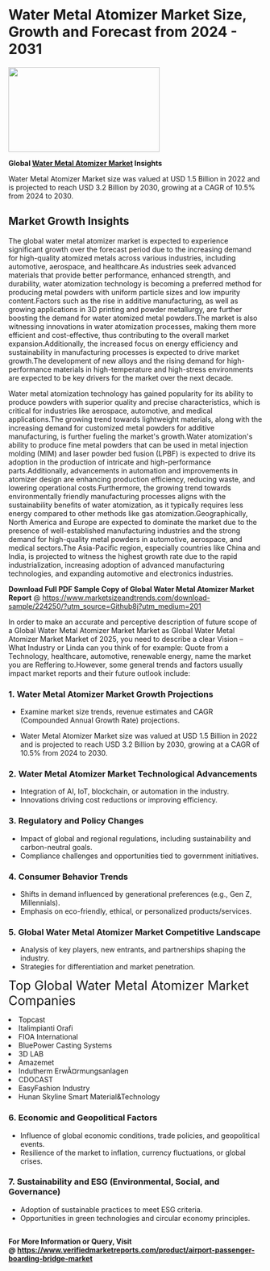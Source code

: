 <H1>Water Metal Atomizer Market Size, Growth and Forecast from 2024 - 2031</H1><img class="aligncenter size-medium wp-image-584254" src="https://thirdeyenews.in/wp-content/uploads/2024/09/Global-Market-Research-300x168.jpeg" alt="" width="300" height="168" /><p><strong>Global&nbsp;<a href="https://www.marketsizeandtrends.com/download-sample/224250/?utm_source=Github8j?utm_medium=201">Water Metal Atomizer Market</a> Insights</strong></p><p>Water Metal Atomizer Market size was valued at USD 1.5 Billion in 2022 and is projected to reach USD 3.2 Billion by 2030, growing at a CAGR of 10.5% from 2024 to 2030.</p><p><h2>Market Growth Insights</h2> <p>The global water metal atomizer market is expected to experience significant growth over the forecast period due to the increasing demand for high-quality atomized metals across various industries, including automotive, aerospace, and healthcare.As industries seek advanced materials that provide better performance, enhanced strength, and durability, water atomization technology is becoming a preferred method for producing metal powders with uniform particle sizes and low impurity content.Factors such as the rise in additive manufacturing, as well as growing applications in 3D printing and powder metallurgy, are further boosting the demand for water atomized metal powders.The market is also witnessing innovations in water atomization processes, making them more efficient and cost-effective, thus contributing to the overall market expansion.Additionally, the increased focus on energy efficiency and sustainability in manufacturing processes is expected to drive market growth.The development of new alloys and the rising demand for high-performance materials in high-temperature and high-stress environments are expected to be key drivers for the market over the next decade.</p> <p>Water metal atomization technology has gained popularity for its ability to produce powders with superior quality and precise characteristics, which is critical for industries like aerospace, automotive, and medical applications.The growing trend towards lightweight materials, along with the increasing demand for customized metal powders for additive manufacturing, is further fueling the market's growth.Water atomization's ability to produce fine metal powders that can be used in metal injection molding (MIM) and laser powder bed fusion (LPBF) is expected to drive its adoption in the production of intricate and high-performance parts.Additionally, advancements in automation and improvements in atomizer design are enhancing production efficiency, reducing waste, and lowering operational costs.Furthermore, the growing trend towards environmentally friendly manufacturing processes aligns with the sustainability benefits of water atomization, as it typically requires less energy compared to other methods like gas atomization.Geographically, North America and Europe are expected to dominate the market due to the presence of well-established manufacturing industries and the strong demand for high-quality metal powders in automotive, aerospace, and medical sectors.The Asia-Pacific region, especially countries like China and India, is projected to witness the highest growth rate due to the rapid industrialization, increasing adoption of advanced manufacturing technologies, and expanding automotive and electronics industries.</p> <p><span class=""><strong>Download Full PDF Sample Copy of Global Water Metal Atomizer Market Report</strong> @ <a href="https://www.marketsizeandtrends.com/download-sample/224250/?utm_source=Github8j?utm_medium=201" target="_blank">https://www.marketsizeandtrends.com/download-sample/224250/?utm_source=Github8j?utm_medium=201</a></span></p><p>In order to make an accurate and perceptive description of future scope of a Global&nbsp;Water Metal Atomizer Market Market as Global&nbsp;Water Metal Atomizer Market Market of 2025, you need to describe a clear Vision &ndash; What Industry or Linda can you think of for example: Quote from a Technology, healthcare, automotive, renewable energy, name the market you are Reffering to.However, some general trends and factors usually impact market reports and their future outlook include:</p><h3>1.&nbsp;<strong>Water Metal Atomizer Market Growth Projections</strong></h3><ul><li>Examine market size trends, revenue estimates and CAGR (Compounded Annual Growth Rate) projections.</li><li><p>Water Metal Atomizer Market size was valued at USD 1.5 Billion in 2022 and is projected to reach USD 3.2 Billion by 2030, growing at a CAGR of 10.5% from 2024 to 2030.</p></li></ul><h3>2.&nbsp;<strong>Water Metal Atomizer Market Technological Advancements</strong></h3><ul><li>Integration of AI, IoT, blockchain, or automation in the industry.</li><li>Innovations driving cost reductions or improving efficiency.</li></ul><h3>3.&nbsp;<strong>Regulatory and Policy Changes</strong></h3><ul><li>Impact of global and regional regulations, including sustainability and carbon-neutral goals.</li><li>Compliance challenges and opportunities tied to government initiatives.</li></ul><h3>4.&nbsp;<strong>Consumer Behavior Trends</strong></h3><ul><li>Shifts in demand influenced by generational preferences (e.g., Gen Z, Millennials).</li><li>Emphasis on eco-friendly, ethical, or personalized products/services.</li></ul><h3>5.&nbsp;<strong>Global Water Metal Atomizer Market Competitive Landscape</strong></h3><ul><li>Analysis of key players, new entrants, and partnerships shaping the industry.</li><li>Strategies for differentiation and market penetration.</li></ul><p data-pm-slice="1 1 []"><span style="color: inherit; font-family: inherit; font-size: 25px;">Top Global Water Metal Atomizer Market Companies</span></p><div class="" data-test-id=""><p><li>Topcast</li><li> Italimpianti Orafi</li><li> FIOA International</li><li> BluePower Casting Systems</li><li> 3D LAB</li><li> Amazemet</li><li> Indutherm ErwÃ¤rmungsanlagen</li><li> CDOCAST</li><li> EasyFashion Industry</li><li> Hunan Skyline Smart Material&Technology</li></p></div><h3>6.&nbsp;<strong>Economic and Geopolitical Factors</strong></h3><ul><li>Influence of global economic conditions, trade policies, and geopolitical events.</li><li>Resilience of the market to inflation, currency fluctuations, or global crises.</li></ul><h3>7.&nbsp;<strong>Sustainability and ESG (Environmental, Social, and Governance)</strong></h3><ul><li>Adoption of sustainable practices to meet ESG criteria.</li><li>Opportunities in green technologies and circular economy principles.</li></ul><h2><strong style="font-size: 14px;">For More Information or Query, Visit @&nbsp;</strong><a style="background-color: #ffffff; font-size: 14px;" href="https://www.marketsizeandtrends.com/report/water-metal-atomizer-market/" target="_blank">https://www.verifiedmarketreports.com/product/airport-passenger-boarding-bridge-market</a></h2>